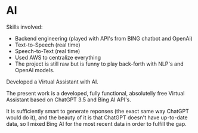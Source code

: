 # AI

Skills involved:
- Backend engineering (played with API's from BING chatbot and OpenAi)
- Text-to-Speech (real time)
- Speech-to-Text (real time)
- Used AWS to centralize everything
- The project is still raw but is funny to play back-forth with NLP's and OpenAI models.

Developed a Virtual Assistant with AI. 

The present work is a developed, fully functional, absolutelly free Virtual Assistant based on ChatGPT 3.5 and Bing AI API's.

It is sufficiently smart to generate reponses (the exact same way ChatGPT would do it), and the beauty of it is that ChatGPT doesn't have up-to-date data, so I mixed Bing AI for the most recent data in order to fulfill the gap.

